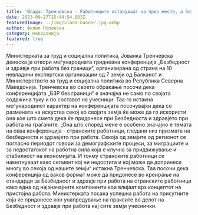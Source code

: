 ```yaml
---
title: 'Влада: Тренчевска - Работниците остануваат на прво место, а безбедноста и здравјето при работа број еден приоритет при креирањето на политики - 27 СЕПТЕМВРИ 2023'
date: 2023-09-27T15:44:54.803Z
featuredImage: ../img/vlada-banner.jpg.webp
author: Филип Поповски
category: македонија
featured: true
---
```

Министерката за труд и социјална политика, Јованка Тренчевска денеска ја отвори меѓународната тридневна конференција „Безбедност и здравје при работа без граници“, организирана од страна на 10 невладини експертски организации од 7 земји од Балканот и Министерството за труд и социјална политика во Република Северна Македонија.
Тренчевска во своето обраќање посочи дека конференцијата „БЗР без граници“ е значајна не само по својата содржина туку и по составот на учесници. Таа го истакна меѓународниот карактер на конференцијата посочувајќи дека со размената на искуства секој во својата земја ќе може да го искористи она кое што смета дека ќе придонесе при Безбедноста и здравјето при работа на граѓаните.
„Она што според мене е особено значајно е темата на оваа конференција - странските работници, гледани низ призмата на безбедноста и здравјето при работа. Секоја од земјите од регионот се погласно периодот говори за демографските процеси, за миграциите и за недостатокот на работна сила која е клучна за придвижување и стабилност на економијата. И токму странските работници се наметнуваат како сегмент кој ни недостига и кој може да допринесе многу во секоја од нашите земји“ истакна Тренчевска.
Таа посочи дека конференција од ваков формат може да придонесе во креирање на стандарди за Безбедност и здравје при работа на странските работници како една од најзначајните компоненти кои влијаат врз концептот на пристојна работа.
Министерката посака успешна работа на присутните која ќе придонесе кон унапредување на праксите во делот на Безбедност и здравје при работа кај сите земји учеснички.
 
